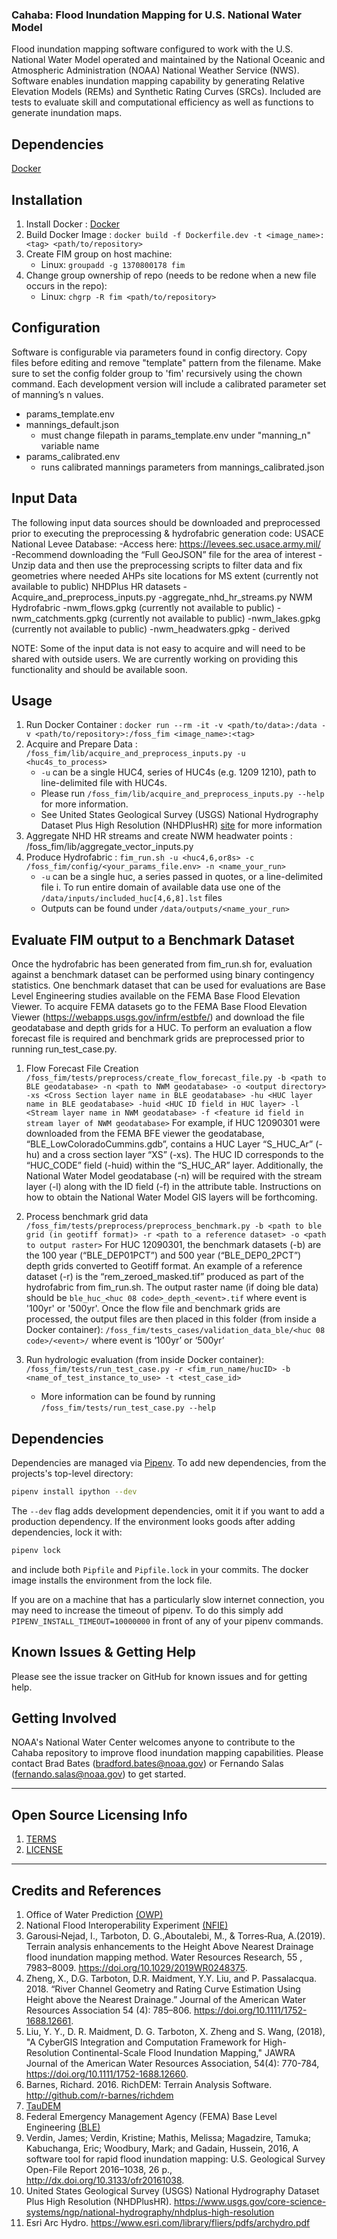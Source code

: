 ### Cahaba: Flood Inundation Mapping for U.S. National Water Model

Flood inundation mapping software configured to work with the U.S. National Water Model operated and maintained by the National Oceanic and Atmospheric Administration (NOAA) National Weather Service (NWS). Software enables inundation mapping capability by generating Relative Elevation Models (REMs) and Synthetic Rating Curves (SRCs). Included are tests to evaluate skill and computational efficiency as well as functions to generate inundation maps.

## Dependencies

[Docker](https://docs.docker.com/get-docker/)

## Installation

1. Install Docker : [Docker](https://docs.docker.com/get-docker/)
2. Build Docker Image : `docker build -f Dockerfile.dev -t <image_name>:<tag> <path/to/repository>`
3. Create FIM group on host machine:
    - Linux: `groupadd -g 1370800178 fim`
4. Change group ownership of repo (needs to be redone when a new file occurs in the repo):
    - Linux: `chgrp -R fim <path/to/repository>`

## Configuration

Software is configurable via parameters found in config directory. Copy files before editing and remove "template" pattern from the filename.
Make sure to set the config folder group to 'fim' recursively using the chown command. Each development version will include a calibrated parameter set of manning’s n values.
- params_template.env
- mannings_default.json
    - must change filepath in params_template.env under "manning_n" variable name
- params_calibrated.env
    - runs calibrated mannings parameters from mannings_calibrated.json

## Input Data

The following input data sources should be downloaded and preprocessed prior to executing the preprocessing & hydrofabric generation code:
USACE National Levee Database:
-Access here: https://levees.sec.usace.army.mil/
-Recommend downloading the “Full GeoJSON” file for the area of interest
-Unzip data and then use the preprocessing scripts to filter data and fix geometries where needed
AHPs site locations for MS extent (currently not available to public)
NHDPlus HR datasets
-Acquire_and_preprocess_inputs.py
-aggregate_nhd_hr_streams.py
NWM Hydrofabric
-nwm_flows.gpkg (currently not available to public)
-nwm_catchments.gpkg (currently not available to public)
-nwm_lakes.gpkg (currently not available to public)
-nwm_headwaters.gpkg - derived

NOTE: Some of the input data is not easy to acquire and will need to be shared with outside users. We are currently working on providing this functionality and should be available soon.

## Usage

1. Run Docker Container : `docker run --rm -it -v <path/to/data>:/data -v <path/to/repository>:/foss_fim <image_name>:<tag>`
2. Acquire and Prepare Data : `/foss_fim/lib/acquire_and_preprocess_inputs.py -u <huc4s_to_process>`
    - `-u` can be a single HUC4, series of HUC4s (e.g. 1209 1210), path to line-delimited file with HUC4s.
    - Please run `/foss_fim/lib/acquire_and_preprocess_inputs.py --help` for more information.
    - See United States Geological Survey (USGS) National Hydrography Dataset Plus High Resolution (NHDPlusHR) [site](https://www.usgs.gov/core-science-systems/ngp/national-hydrography/nhdplus-high-resolution) for more information
3. Aggregate NHD HR streams and create NWM headwater points : /foss_fim/lib/aggregate_vector_inputs.py
4. Produce Hydrofabric : `fim_run.sh -u <huc4,6,or8s> -c /foss_fim/config/<your_params_file.env> -n <name_your_run>`
    - `-u` can be a single huc, a series passed in quotes, or a line-delimited file
        i. To run entire domain of available data use one of the `/data/inputs/included_huc[4,6,8].lst` files
    - Outputs can be found under `/data/outputs/<name_your_run>`

## Evaluate FIM output to a Benchmark Dataset
Once the hydrofabric has been generated from fim_run.sh for, evaluation against a benchmark dataset can be performed using binary contingency statistics. One benchmark dataset that can be used for evaluations are Base Level Engineering studies available on the FEMA Base Flood Elevation Viewer. To acquire FEMA datasets go to the FEMA Base Flood Elevation Viewer (https://webapps.usgs.gov/infrm/estbfe/) and download the file geodatabase and depth grids for a HUC. To perform an evaluation a flow forecast file is required and benchmark grids are preprocessed prior to running run_test_case.py.

1. Flow Forecast File Creation
`/foss_fim/tests/preprocess/create_flow_forecast_file.py -b <path to BLE geodatabase> -n <path to NWM geodatabase> -o <output directory> -xs <Cross Section layer name in BLE geodatabase> -hu <HUC layer name in BLE geodatabase> -huid <HUC ID field in HUC layer> -l <Stream layer name in NWM geodatabase> -f <feature id field in stream layer of NWM geodatabase>`
For example, if HUC 12090301 were downloaded from the FEMA BFE viewer the geodatabase, “BLE_LowColoradoCummins.gdb”, contains a HUC Layer “S_HUC_Ar” (-hu) and a cross section layer “XS” (-xs). The HUC ID corresponds to the “HUC_CODE” field (-huid) within the “S_HUC_AR” layer.  Additionally, the National Water Model geodatabase (-n) will be required with the stream layer (-l) along with the ID field (-f) in the attribute table. Instructions on how to obtain the National Water Model GIS layers will be forthcoming.

2. Process benchmark grid data
`/foss_fim/tests/preprocess/preprocess_benchmark.py -b <path to ble grid (in geotiff format)> -r <path to a reference dataset> -o <path to output raster>`
For HUC 12090301, the benchmark datasets (-b) are the 100 year (“BLE_DEP01PCT”) and 500 year (“BLE_DEP0_2PCT”) depth grids converted to Geotiff format. An example of a reference dataset (-r) is the “rem_zeroed_masked.tif” produced as part of the hydrofabric from fim_run.sh. The output raster name (if doing ble data) should be `ble_huc_<huc 08 code>_depth_<event>.tif` where event is '100yr' or '500yr'. Once the flow file and benchmark grids are processed, the output files are then placed in this folder (from inside a Docker container):
`/foss_fim/tests_cases/validation_data_ble/<huc 08 code>/<event>/` where event is ‘100yr’ or ‘500yr’

3. Run hydrologic evaluation (from inside Docker container): `/foss_fim/tests/run_test_case.py -r <fim_run_name/hucID> -b <name_of_test_instance_to_use> -t <test_case_id>`
    - More information can be found by running `/foss_fim/tests/run_test_case.py --help`

## Dependencies

Dependencies are managed via [Pipenv](https://pipenv.pypa.io/en/latest/). To add new dependencies, from the projects's top-level directory:

```bash
pipenv install ipython --dev
```

The `--dev` flag adds development dependencies, omit it if you want to add a production dependency. If the environment looks goods after adding dependencies, lock it with:

```bash
pipenv lock
```

and include both `Pipfile` and `Pipfile.lock` in your commits. The docker image installs the environment from the lock file.

If you are on a machine that has a particularly slow internet connection, you may need to increase the timeout of pipenv. To do this simply add `PIPENV_INSTALL_TIMEOUT=10000000` in front of any of your pipenv commands.


## Known Issues & Getting Help

Please see the issue tracker on GitHub for known issues and for getting help.

## Getting Involved

NOAA's National Water Center welcomes anyone to contribute to the Cahaba repository to improve flood inundation mapping capabilities. Please contact Brad Bates (bradford.bates@noaa.gov) or Fernando Salas (fernando.salas@noaa.gov) to get started.

----

## Open Source Licensing Info
1. [TERMS](TERMS.md)
2. [LICENSE](LICENSE)

----

## Credits and References
1. Office of Water Prediction [(OWP)](https://water.noaa.gov/)
2. National Flood Interoperability Experiment [(NFIE)](https://web.corral.tacc.utexas.edu/nfiedata/)
3. Garousi‐Nejad, I., Tarboton, D. G.,Aboutalebi, M., & Torres‐Rua, A.(2019). Terrain analysis enhancements to the Height Above Nearest Drainage flood inundation mapping method. Water Resources Research, 55 , 7983–8009. https://doi.org/10.1029/2019WR0248375.
4. Zheng, X., D.G. Tarboton, D.R. Maidment, Y.Y. Liu, and P. Passalacqua. 2018. “River Channel Geometry and Rating Curve Estimation Using Height above the Nearest Drainage.” Journal of the American Water Resources Association 54 (4): 785–806. https://doi.org/10.1111/1752-1688.12661.
5. Liu, Y. Y., D. R. Maidment, D. G. Tarboton, X. Zheng and S. Wang, (2018), "A CyberGIS Integration and Computation Framework for High-Resolution Continental-Scale Flood Inundation Mapping," JAWRA Journal of the American Water Resources Association, 54(4): 770-784, https://doi.org/10.1111/1752-1688.12660.
6. Barnes, Richard. 2016. RichDEM: Terrain Analysis Software. http://github.com/r-barnes/richdem
7. [TauDEM](https://github.com/dtarb/TauDEM)
8. Federal Emergency Management Agency (FEMA) Base Level Engineering [(BLE)](https://webapps.usgs.gov/infrm/estBFE/)
9. Verdin, James; Verdin, Kristine; Mathis, Melissa; Magadzire, Tamuka; Kabuchanga, Eric; Woodbury, Mark; and Gadain, Hussein, 2016, A software tool for rapid flood inundation mapping: U.S. Geological Survey Open-File Report 2016–1038, 26 p., http://dx.doi.org/10.3133/ofr20161038.
10. United States Geological Survey (USGS) National Hydrography Dataset Plus High Resolution (NHDPlusHR). https://www.usgs.gov/core-science-systems/ngp/national-hydrography/nhdplus-high-resolution
11. Esri Arc Hydro. https://www.esri.com/library/fliers/pdfs/archydro.pdf
